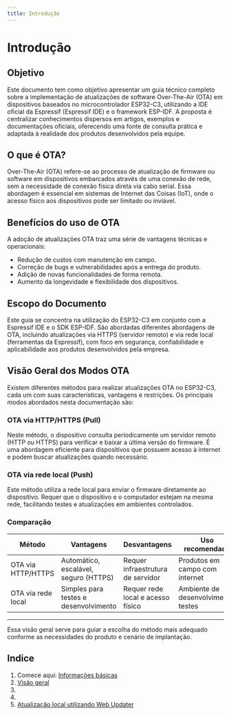 ```yaml
---
title: Introdução
---
```


# Introdução

## Objetivo

Este documento tem como objetivo apresentar um guia técnico completo sobre a implementação de atualizações de software Over-The-Air (OTA) em dispositivos baseados no microcontrolador ESP32-C3, utilizando a IDE oficial da Espressif (Espressif IDE) e o framework ESP-IDF. A proposta é centralizar conhecimentos dispersos em artigos, exemplos e documentações oficiais, oferecendo uma fonte de consulta prática e adaptada à realidade dos produtos desenvolvidos pela equipe.

## O que é OTA?

Over-The-Air (OTA) refere-se ao processo de atualização de firmware ou software em dispositivos embarcados através de uma conexão de rede, sem a necessidade de conexão física direta via cabo serial. Essa abordagem é essencial em sistemas de Internet das Coisas (IoT), onde o acesso físico aos dispositivos pode ser limitado ou inviável.

## Benefícios do uso de OTA

A adoção de atualizações OTA traz uma série de vantagens técnicas e operacionais:

- Redução de custos com manutenção em campo.
- Correção de bugs e vulnerabilidades após a entrega do produto.
- Adição de novas funcionalidades de forma remota.
- Aumento da longevidade e flexibilidade dos dispositivos.

## Escopo do Documento

Este guia se concentra na utilização do ESP32-C3 em conjunto com a Espressif IDE e o SDK ESP-IDF. São abordadas diferentes abordagens de OTA, incluindo atualizações via HTTPS (servidor remoto) e via rede local (ferramentas da Espressif), com foco em segurança, confiabilidade e aplicabilidade aos produtos desenvolvidos pela empresa.

## Visão Geral dos Modos OTA

Existem diferentes métodos para realizar atualizações OTA no ESP32-C3, cada um com suas características, vantagens e restrições. Os principais modos abordados nesta documentação são:

### OTA via HTTP/HTTPS (Pull)

Neste método, o dispositivo consulta periodicamente um servidor remoto (HTTP ou HTTPS) para verificar e baixar a última versão do firmware. É uma abordagem eficiente para dispositivos que possuem acesso à internet e podem buscar atualizações quando necessário.

### OTA via rede local (Push)

Este método utiliza a rede local para enviar o firmware diretamente ao dispositivo. Requer que o dispositivo e o computador estejam na mesma rede, facilitando testes e atualizações em ambientes controlados.

### Comparação

| Método              | Vantagens                            | Desvantagens                      | Uso recomendado                     |
|---------------------|------------------------------------|----------------------------------|-----------------------------------|
| OTA via HTTP/HTTPS  | Automático, escalável, seguro (HTTPS) | Requer infraestrutura de servidor | Produtos em campo com internet     |
| OTA via rede local  | Simples para testes e desenvolvimento | Requer rede local e acesso físico | Ambiente de desenvolvimento, testes |

---

Essa visão geral serve para guiar a escolha do método mais adequado conforme as necessidades do produto e cenário de implantação.


## Indice
1. Comece aqui: [Informações básicas](background-information.md)
2. [Visão geral ](process-overview.md)
3. 
4. 
5. [Atualização local utilizando Web Updater](web-updater.md)
